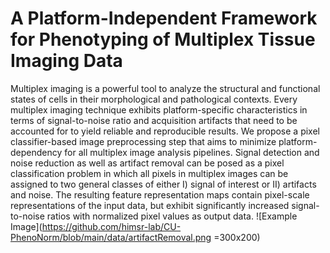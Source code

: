 # A Platform-Independent Framework for Phenotyping of Multiplex Tissue Imaging Data
Multiplex imaging is a powerful tool to analyze the structural and functional states of cells in their morphological and pathological contexts. Every multiplex imaging technique exhibits platform-specific characteristics in terms of signal-to-noise ratio and acquisition artifacts that need to be accounted for to yield reliable and reproducible results. We propose a pixel classifier-based image preprocessing step that aims to minimize platform-dependency for all multiplex image analysis pipelines. Signal detection and noise reduction as well as artifact removal can be posed as a pixel classification problem in which all pixels in  multiplex images can be assigned to two general classes of either I) signal of interest or II) artifacts and noise. The resulting feature representation maps contain pixel-scale representations of the input data, but exhibit significantly increased signal-to-noise ratios with normalized pixel values as output data. 
![Example Image](https://github.com/himsr-lab/CU-PhenoNorm/blob/main/data/artifactRemoval.png =300x200)

